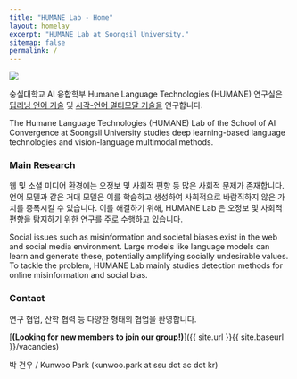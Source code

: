 ```yaml
---
title: "HUMANE Lab - Home"
layout: homelay
excerpt: "HUMANE Lab at Soongsil University."
sitemap: false
permalink: /
---
```


<img src="{{ site.url }}{{ site.baseurl }}/images/teampic/202212_송년회.jpg" style="max-width:100%; height:auto;"/>

숭실대학교 AI 융합학부 Humane Language Technologies (HUMANE) 연구실은 <u>딥러닝 언어 기술</u> 및 <u>시각-언어 멀티모달 기술을</u> 연구합니다.

The Humane Language Technologies (HUMANE) Lab of the School of AI Convergence at Soongsil University studies deep learning-based language technologies and vision-language multimodal methods.

### Main Research

웹 및 소셜 미디어 환경에는 오정보 및 사회적 편향 등 많은 사회적 문제가 존재합니다. 
언어 모델과 같은 거대 모델은 이를 학습하고 생성하여 사회적으로 바람직하지 않은 가치를 증폭시킬 수 있습니다.
이를 해결하기 위해, HUMANE Lab 은 오정보 및 사회적 편향을 탐지하기 위한 연구를 주로 수행하고 있습니다. 

Social issues such as misinformation and societal biases exist in the web and social media environment. 
Large models like language models can learn and generate these, potentially amplifying socially undesirable values. 
To tackle the problem, HUMANE Lab mainly studies detection methods for online misinformation and social bias. 

### Contact

연구 협업, 산학 협력 등 다양한 형태의 협업을 환영합니다.

[**(Looking for new members to join our group!)**]({{ site.url }}{{ site.baseurl }}/vacancies)

박 건우 / Kunwoo Park (kunwoo.park at ssu dot ac dot kr)

 
